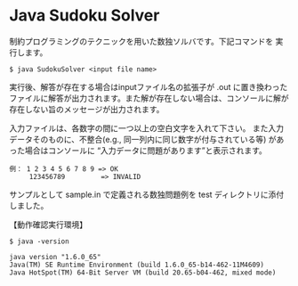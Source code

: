 # Java Sudoku Solver

制約プログラミングのテクニックを用いた数独ソルバです。下記コマンドを
実行します。

    $ java SudokuSolver <input file name>

実行後、解答が存在する場合はinputファイル名の拡張子が .out に置き換わった
ファイルに解答が出力されます。また解が存在しない場合は、コンソールに解が
存在しない旨のメッセージが出力されます。

入力ファイルは、各数字の間に一つ以上の空白文字を入れて下さい。
また入力データそのものに、不整合(e.g., 同一列内に同じ数字が付与されている等)
があった場合はコンソールに “入力データに問題があります”と表示されます。

    例： 1 2 3 4 5 6 7 8 9 => OK
         123456789         => INVALID

サンプルとして sample.in で定義される数独問題例を test ディレクトリに添付
しました。

【動作確認実行環境】

    $ java -version

    java version "1.6.0_65"
    Java(TM) SE Runtime Environment (build 1.6.0_65-b14-462-11M4609)
    Java HotSpot(TM) 64-Bit Server VM (build 20.65-b04-462, mixed mode)